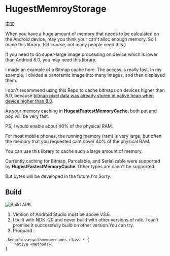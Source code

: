 # HugestMemroyStorage

[中文](https://github.com/BruceWind/HugestFastestMemoryCache/blob/master/README_zh.md)

When you have a huge amount of memory that needs to be calculated on the Android device, may you think your can't alloc enough memory.
So I made this library. (Of course, not many people need this.)


If you need to do super-large image processing on device which is lower than Android 8.0, you may need this library.


I made an example of a Bitmap cache here. The access is really fast. In my example, I divided a panoramic image into many images, and then displayed them.


I don't recommend using this Repo to cache bitmaps on devices higher than 8.0, because [bitmap pixel data was already stored in native heap when device higher than 8.0](https://developer.android.google.cn/topic/performance/graphics/manage-memory).

As your memory caching in **HugestFastestMemoryCache**, both put and pop will be very fast.


PS, I would enable about 40% of the physical RAM.


For most mobile phones, the running memory (ram) is 
very large, but often the memory that you requested cant cover 40% of the physical RAM.


You can use this library to cache such a large amount of memory.

Currently,caching for Bitmap, Parcelable, and Serializable were supported by **HugestFastestMemoryCache**. Other types are cann't be supported. 

But bytes will be developed in the future,I'm Sorry.


## Build 

![Build APK](https://github.com/BruceWind/HugestFastestMemoryCache/workflows/Build%20APK/badge.svg?branch=master)

1. Version of Android Studio must be above V3.6.
2. I built with NDK r20  and never build with other versions of ndk. I can't promise it successfully build on other version.You can try.
3. Proguard :
```
-keepclasseswithmembernames class * {
    native <methods>;
}
```
